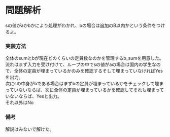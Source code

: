 # 問題解析  
sの値がaかbかにより処理がわかれ、bの場合は追加のB以内かという条件をつけるよ。
### 実装方法  
全体のsumとbが現在どのくらいの定員数なのかを管理するb_sumを用意した。
流れはまず入力を受け付けて、ループの中でsの値がaの場合は国内の学生なので、全体の定員が埋まっているかのみを確認するそして埋まっていなければYesを出力。  
次にsの中身がbである場合はまずbの定員が埋まっているかをチェックして埋まっていないならば、次に全体の定員が埋まっているかを確認してそれも埋まっていないならば、Yesと出力。  
それ以外はNo
### 備考    
解説はみないで解けた。